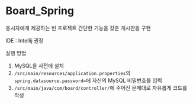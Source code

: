 # Board_Spring

응시자에게 제공하는 빈 프로젝트
간단한 기능을 갖춘 게시판을 구현

IDE : Intellij 권장

실행 방법
1. MySQL을 사전에 설치
2. ```/src/main/resources/application.properties```의 ```spring.datasource.password=```에 자신의 MySQL 비밀번호를 입력
3. ```/src/main/java/com/board/controller/```에 주어진 문제대로 자유롭게 코드를 작성
